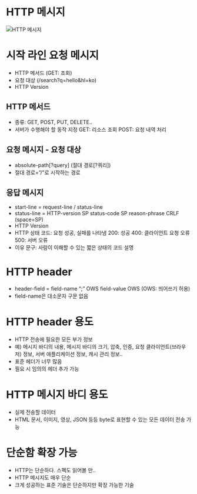 # HTTP 메시지

![HTTP 메시지](/HTTP%20메시지/HTTPMessage.png)

# 시작 라인 요청 메시지

- HTTP 메서드 (GET: 조회)
- 요청 대상 (/search?q=hello&hl=ko)
- HTTP Version

## HTTP 메서드

- 종류: GET, POST, PUT, DELETE..
- 서버가 수행해야 할 동작 지정
  GET: 리소스 조회
  POST: 요청 내역 처리

## 요청 메시지 - 요청 대상

- absolute-path[?query] (절대 경로[?쿼리])
- 절대 경로=”/”로 시작하는 경로

## 응답 메시지

- start-line = request-line / status-line
- status-line = HTTP-version SP status-code SP reason-phrase CRLF (space=SP)
- HTTP Version
- HTTP 상태 코드: 요청 성공, 실패를 나타냄
  200: 성공
  400: 클라이언트 요청 오류
  500: 서버 오류
- 이유 문구: 사람이 이해할 수 있는 짧은 상태의 코드 설명

# HTTP header

- header-field = field-name “;” OWS field-value OWS (OWS: 띄어쓰기 허용)
- field-name은 대소문자 구문 없음

# HTTP header 용도

- HTTP 전송에 필요한 모든 부가 정보
- 예) 메시지 바디의 내용, 메시지 바디의 크기, 압축, 인증, 요청 클라이언트(브라우저) 정보, 서버 애플리케이션 정보, 캐시 관리 정보..
- 표준 헤더가 너무 많음
- 필요 시 임의의 헤더 추가 가능

# HTTP 메시지 바디 용도

- 실제 전송할 데이터
- HTML 문서, 이미지, 영상, JSON 등등 byte로 표현할 수 있는 모든 데이터 전송 가능

# 단순함 확장 가능

- HTTP는 단순하다. 스펙도 읽어볼 만..
- HTTP 메시지도 매우 단순
- 크게 성공하는 표준 기술은 단순하지만 확장 가능한 기술
